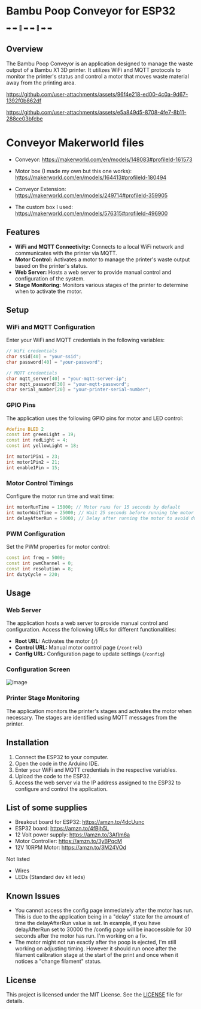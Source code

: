 # Bambu Poop Conveyor for ESP32 
:arrow_right:	:arrow_right:	:poop: :arrow_right: :arrow_right: :poop: :arrow_right: :arrow_right:

## Overview 

The Bambu Poop Conveyor is an application designed to manage the waste output of a Bambu X1 3D printer. It utilizes WiFi and MQTT protocols to monitor the printer's status and control a motor that moves waste material away from the printing area. 

https://github.com/user-attachments/assets/96f4e218-ed00-4c0a-9d67-1392f0b862df

https://github.com/user-attachments/assets/e5a849d5-8708-4fe7-8b11-288ce03bfcbe



# Conveyor Makerworld files

- Conveyor: https://makerworld.com/en/models/148083#profileId-161573
- Motor box (I made my own but this one works): https://makerworld.com/en/models/164413#profileId-180494
- Conveyor Extension: https://makerworld.com/en/models/249714#profileId-359905

- The custom box I used: https://makerworld.com/en/models/576315#profileId-496900

## Features

- **WiFi and MQTT Connectivity:** Connects to a local WiFi network and communicates with the printer via MQTT.
- **Motor Control:** Activates a motor to manage the printer's waste output based on the printer's status.
- **Web Server:** Hosts a web server to provide manual control and configuration of the system.
- **Stage Monitoring:** Monitors various stages of the printer to determine when to activate the motor.

## Setup

### WiFi and MQTT Configuration

Enter your WiFi and MQTT credentials in the following variables:

```cpp
// WiFi credentials
char ssid[40] = "your-ssid";
char password[40] = "your-password";

// MQTT credentials
char mqtt_server[40] = "your-mqtt-server-ip";
char mqtt_password[30] = "your-mqtt-password";
char serial_number[20] = "your-printer-serial-number";

```

### GPIO Pins

The application uses the following GPIO pins for motor and LED control:

```cpp
#define BLED 2
const int greenLight = 19;
const int redLight = 4;
const int yellowLight = 18;

int motor1Pin1 = 23;
int motor1Pin2 = 21;
int enable1Pin = 15;

```

### Motor Control Timings

Configure the motor run time and wait time:

```cpp
int motorRunTime = 15000; // Motor runs for 15 seconds by default
int motorWaitTime = 25000; // Wait 25 seconds before running the motor
int delayAfterRun = 50000; // Delay after running the motor to avoid duplicate detection

```

### PWM Configuration

Set the PWM properties for motor control:

```cpp
const int freq = 5000;
const int pwmChannel = 0;
const int resolution = 8;
int dutyCycle = 220;

```

## Usage

### Web Server

The application hosts a web server to provide manual control and configuration. Access the following URLs for different functionalities:

- **Root URL:** Activates the motor (`/`)
- **Control URL:** Manual motor control page (`/control`)
- **Config URL:** Configuration page to update settings (`/config`)

### Configuration Screen
![image](https://github.com/user-attachments/assets/79571b1b-d081-496e-b8aa-a245bf4aa7c2)



### Printer Stage Monitoring

The application monitors the printer's stages and activates the motor when necessary. The stages are identified using MQTT messages from the printer.



## Installation

1. Connect the ESP32 to your computer.
2. Open the code in the Arduino IDE.
3. Enter your WiFi and MQTT credentials in the respective variables.
4. Upload the code to the ESP32.
5. Access the web server via the IP address assigned to the ESP32 to configure and control the application.


## List of some supplies
- Breakout board for ESP32: https://amzn.to/4dcUunc
- ESP32 board: https://amzn.to/4fBjh5L
- 12 Volt power supply: https://amzn.to/3AfIm6a
- Motor Controller: https://amzn.to/3yBPqcM
- 12V 10RPM Motor: https://amzn.to/3M24VOd

Not listed
- Wires
- LEDs (Standard dev kit leds)

## Known Issues
- You cannot access the config page immediately after the motor has run. This is due to the application being in a "delay" state for the amount of time the delayAfterRun value is set. In example, if you have delayAfterRun set to 30000 the /config page will be inaccessible for 30 seconds after the motor has run. I'm working on a fix.
- The motor might not run exactly after the poop is ejected, I'm still working on adjusting timing. However it should run once after the filament calibration stage at the start of the print and once when it notices a "change filament" status. 


## License

This project is licensed under the MIT License. See the [LICENSE](LICENSE) file for details.
